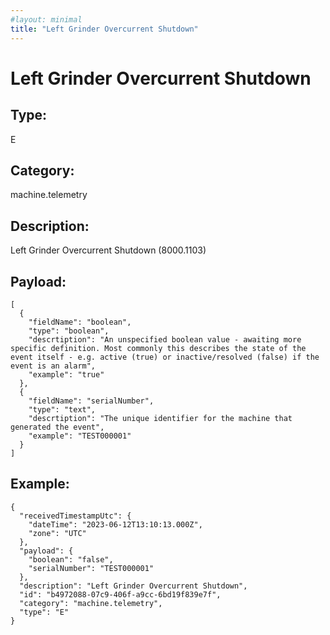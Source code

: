 ```yaml
---
#layout: minimal
title: "Left Grinder Overcurrent Shutdown"
---
```


# Left Grinder Overcurrent Shutdown

## Type:

E

## Category:

machine.telemetry

## Description: 

Left Grinder Overcurrent Shutdown (8000.1103)

## Payload:

```
[
  {
    "fieldName": "boolean",
    "type": "boolean",
    "descrtiption": "An unspecified boolean value - awaiting more specific definition. Most commonly this describes the state of the event itself - e.g. active (true) or inactive/resolved (false) if the event is an alarm",
    "example": "true"
  },
  {
    "fieldName": "serialNumber",
    "type": "text",
    "descrtiption": "The unique identifier for the machine that generated the event",
    "example": "TEST000001"
  }
]
```

## Example:

```
{
  "receivedTimestampUtc": {
    "dateTime": "2023-06-12T13:10:13.000Z",
    "zone": "UTC"
  },
  "payload": {
    "boolean": "false",
    "serialNumber": "TEST000001"
  },
  "description": "Left Grinder Overcurrent Shutdown",
  "id": "b4972088-07c9-406f-a9cc-6bd19f839e7f",
  "category": "machine.telemetry",
  "type": "E"
}
```

